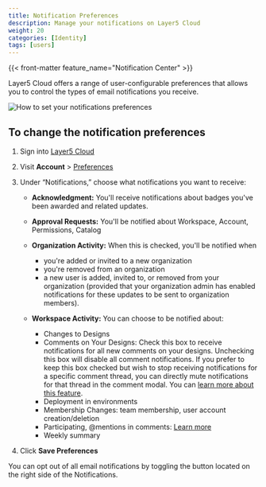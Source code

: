 ```yaml
---
title: Notification Preferences
description: Manage your notifications on Layer5 Cloud
weight: 20
categories: [Identity]
tags: [users]
---
```


{{< front-matter feature_name="Notification Center" >}}

Layer5 Cloud offers a range of user-configurable preferences that allows you to control the types of email notifications you receive.

<img src="/cloud/identity/users/notification-preferences.gif" alt="How to set your notifications preferences" />

## To change the notification preferences

1. Sign into [Layer5 Cloud](https://meshery.layer5.io)

2. Visit **Account** > [Preferences](https://meshery.layer5.io/account/preferences)

3. Under “Notifications,” choose what notifications you want to receive:
    - **Acknowledgment:** You'll receive notifications about badges you've been awarded and related updates.

    - **Approval Requests:** You'll be notified about Workspace, Account, Permissions, Catalog

    - **Organization Activity:** When this is checked, you'll be notified when
       - you're added or invited to a new organization
       - you're removed from an organization
       - a new user is added, invited to, or removed from your organization (provided that your organization admin has enabled notifications for these updates to be sent to organization members).

     - **Workspace Activity:** You can choose to be notified about:
        - Changes to Designs
        - Comments on Your Designs: Check this box to receive notifications for all new comments on your designs. Unchecking this box will disable all comment notifications. If you prefer to keep this box checked but wish to stop receiving notifications for a specific comment thread, you can directly mute notifications for that thread in the comment modal. You can [learn more about this feature](https://docs.layer5.io/meshmap/designer/comments/#mute-comment-notifications).
        - Deployment in environments
        - Membership Changes: team membership, user account creation/deletion
        - Participating, @mentions in comments: [Learn more](https://docs.layer5.io/meshmap/designer/comments/#mute-comment-notifications)
        - Weekly summary

5. Click **Save Preferences**

You can opt out of all email notifications by toggling the button located on the right side of the Notifications.
